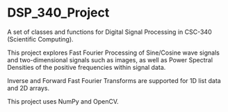 # DSP_340_Project
A set of classes and functions for Digital Signal Processing in CSC-340 (Scientific Computing).

This project explores Fast Fourier Processing of Sine/Cosine wave signals and two-dimensional signals such as images, as well as Power Spectral Densities of the positive frequencies within signal data.

Inverse and Forward Fast Fourier Transforms are supported for 1D list data and 2D arrays.

This project uses NumPy and OpenCV.
